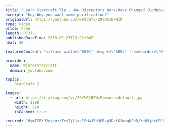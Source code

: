```yaml
---
title: "Learn Starcraft Tip - How Disruptors Work/Have Changed (Updated Patch 4.0 2018)"
excerpt: "hey bby you want some purification?"
originalUrl: https://youtube.com/watch?v=29YNS1BFWzM
type: video
price: Free
length: PT37S
publishedDateTime: 2018-05-23T13:22:04Z
heat: 50

featuredContent: "<iframe width=\"800\" height=\"500\" frameborder=\"0\" src=\"https://www.youtube.com/embed/29YNS1BFWzM\" allow=\"accelerometer; autoplay; encrypted-media; gyroscope; picture-in-picture\" allowfullscreen></iframe>"

provider:
  name: WinterStarcraft
  domain: youtube.com

topics:
  - StarCraft 2

images:
  - url: https://i.ytimg.com/vi/29YNS1BFWzM/maxresdefault.jpg
    width: 1280
    height: 720
    isCached: true

secured: "6ymZCPXU2ytpuzzTes7jljsq10HwJ5h9GBnp3DefKJmsgNFbD/Yb69jdvLFG8ve50MnDcMRJRwmfGlwIosPTdjCKd+o3V7i9Lvjm4FG5OMwc1JRe4cXhltY8LggbdRlsm55WLcC9mMVqYNftTDQvLChDv9a8wHBq99g+CPsyboglQMXKAU0N2cP/kMpr3sji0fgdOCjXsoDse2J84euSo6PO9oeeqri0jQtB2rk+4rvWI7B/u9tCFysc0mlXBFc+SlevITprqW1TrHbEZRgKe07GUfegVNkZpALqMCM82CX/ZRx1krxkl5Fp/TkODNSl0oLbDMdRiJc9/aHTR/hqyXKFKYiheJSwM+lDce0eKEZstBtvp/pnX/YqI7pPCOpHAgbIdpUFeUghI3P+HGgf1rS8jA70/EMA7qy79+WdbEM=;DOEc1AGWiOOzSMfJGIq63g=="
---
```


